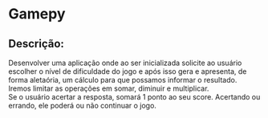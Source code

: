 # Gamepy


## Descrição:
Desenvolver uma aplicação onde ao ser inicializada solicite ao usuário escolher o nível de
dificuldade do jogo e após isso gera e apresenta, de forma aletaória, um cálculo para que possamos
informar o resultado.  
Iremos limitar as operações em somar, diminuir e multiplicar.  
Se o usuário acertar a resposta, somará 1 ponto ao seu score. 
Acertando ou errando, ele poderá ou não continuar o jogo.